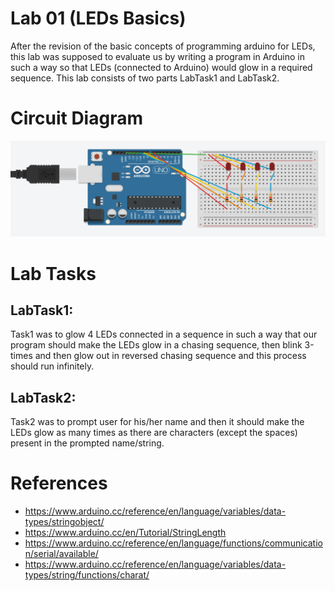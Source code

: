 # Lab 01 (LEDs Basics)

After the revision of the basic concepts of programming arduino for LEDs, this lab was supposed to evaluate us by writing a program in Arduino in such a way so that LEDs (connected to Arduino) would glow in a required sequence.
This lab consists of two parts LabTask1 and LabTask2.

# Circuit Diagram

<p align="center">
    <img src="Images/cd.png" />
</p>

# Lab Tasks

## LabTask1:
Task1 was to glow 4 LEDs connected in a sequence in such a way that our program should make the LEDs glow in a chasing sequence, then blink 3-times and then glow out in reversed chasing sequence and this process should run infinitely.

## LabTask2:
Task2 was to prompt user for his/her name and then it should make the LEDs glow as many times as there are characters (except the spaces) present in the prompted name/string.

# References
- https://www.arduino.cc/reference/en/language/variables/data-types/stringobject/
- https://www.arduino.cc/en/Tutorial/StringLength
- https://www.arduino.cc/reference/en/language/functions/communication/serial/available/
- https://www.arduino.cc/reference/en/language/variables/data-types/string/functions/charat/

